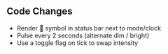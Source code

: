 ## Code Changes

- Render 💓 symbol in status bar next to mode/clock
- Pulse every 2 seconds (alternate dim / bright)
- Use a toggle flag on tick to swap intensity
